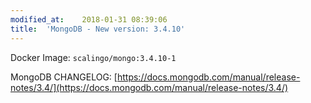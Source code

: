 ```yaml
---
modified_at:	2018-01-31 08:39:06
title:	'MongoDB - New version: 3.4.10'
---
```


Docker Image: `scalingo/mongo:3.4.10-1`

MongoDB CHANGELOG: [https://docs.mongodb.com/manual/release-notes/3.4/](https://docs.mongodb.com/manual/release-notes/3.4/)
